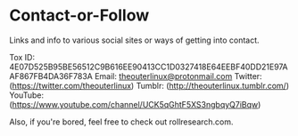 # Contact-or-Follow
Links and info to various social sites or ways of getting into contact.

Tox ID: 4E07D525B95BE56512C9B616EE90413CC1D0327418E64EEBF40DD21E97AAF867FB4DA36F783A
Email: [theouterlinux@protonmail.com](mailto:theouterlinux@protonmail.com)
Twitter: (https://twitter.com/theouterlinux)
Tumblr: (http://theouterlinux.tumblr.com/)
YouTube: (https://www.youtube.com/channel/UCK5qGhtF5XS3ngbqyQ7iBqw)

Also, if you're bored, feel free to check out rollresearch.com.
